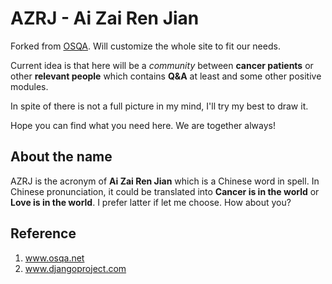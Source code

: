 AZRJ - Ai Zai Ren Jian
======================

Forked from [OSQA][1]. Will customize the whole site to fit our needs.

Current idea is that here will be a *community* between **cancer patients** or
other **relevant people** which contains **Q&A** at least and some other
positive modules.

In spite of there is not a full picture in my mind, I'll try my best to draw it.

Hope you can find what you need here. We are together always!

## About the name

AZRJ is the acronym of **Ai Zai Ren Jian** which is a Chinese word in spell.
In Chinese pronunciation, it could be translated into
**Cancer is in the world** or **Love is in the world**.
I prefer latter if let me choose. How about you?

## Reference
1. www.osqa.net
2. www.djangoproject.com

[1]: https://github.com/OSQA/osqa "OSQA"
